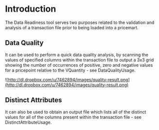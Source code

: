 # Introduction #

The Data Readiness tool serves two purposes related to the validation and analysis of a transaction file prior to being loaded into a pricemart.

## Data Quality ##

It can be used to perform a quick data quality analysis, by scanning the values of specified columns within the transaction file to output a 3x3 grid showing the number of occurrences of positive, zero and negative values for a pricepoint relative to the VQuantity - see DataQualityUsage.

![http://dl.dropbox.com/u/7462894/images/quality-result.png](http://dl.dropbox.com/u/7462894/images/quality-result.png)

## Distinct Attributes ##

It can also be used to obtain an output file which lists all of the distinct values for all of the columns present within the transaction file - see DistinctAttributeUsage.